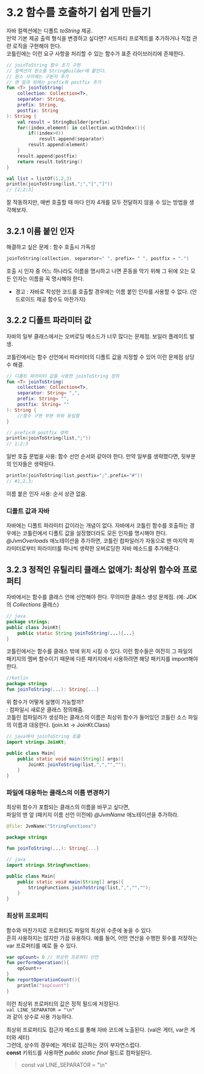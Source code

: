 # 3.2 함수를 호출하기 쉽게 만들기

자바 컬렉션에는 디폴트 _toString_ 제공.  
만약 기본 제공 출력 형식을 변경하고 싶다면? 서드파티 프로젝트를 추가하거나 직접 관련 로직을 구현해야 한다.  
코틀린에는 이런 요구 사항을 처리할 수 있는 함수가 표준 라이브러리에 존재한다.

```kotlin
// joinToString 함수 초기 구현
// 컬렉션의 원소를 StringBuilder에 붙인다. 
// 원소 사이에는 구분자 추가
// 맨 앞과 뒤에는 prefix와 postfix 추가
fun <T> joinToString(
    collection: Collection<T>,
    separator: String,
    prefix: String,
    postfix: String
): String {
    val result = StringBuilder(prefix)
    for((index,element) in collection.withIndex()){
        if((index>0)) 
            result.append(separator)
        result.append(element)
    }
    result.append(postfix)
    return result.toString()
}
```

```kotlin
val list = listOf(1,2,3)
println(joinToString(list,";","[","]"))
// [1;2;3]
```
잘 작동하지만, 매번 호출할 때 마다 인자 4개를 모두 전달하지 않을 수 있는 방법을 생각해보자.

## 3.2.1 이름 붙인 인자

해결하고 싶은 문제 : 함수 호출시 가독성  

```kotlin
joinToString(collection, separator=" ", prefix= " ", postfix = ".")
```
호출 시 인자 중 어느 하나라도 이름을 명시하고 나면 혼동을 막기 위해 그 뒤에 오는 모든 인자는 이름을 꼭 명시해야 한다.

* 경고 : 자바로 작성한 코드를 호출할 경우에는 이름 붙인 인자를 사용할 수 없다. (안드로이드 제공 함수도 마찬가지) 

## 3.2.2 디폴트 파라미터 값

자바의 일부 클래스에서는 오버로딩 메소드가 너무 많다는 문제점. 보일러 플레이트 발생.

코틀린에서는 함수 선언에서 파라미터의 디폴트 값을 지정할 수 있어 이런 문제점 상당수 해결. 

```kotlin
// 디폴트 파라미터 값을 사용한 joinToString 정의
fun <T> joinToString(
    collection: Collection<T>,
    separator: String= ",",
    prefix: String= "",
    postfix: String= ""
): String {
    //함수 구현 부분 위와 동일함
}
```

```kotlin
// prefix와 postfix 생략
println(joinToString(list,";"))
// 1;2;3
```

일반 호출 문법을 사용: 함수 선언 순서와 같아야 한다. 만약 일부를 생략했다면, 뒷부분의 인자들은 생략된다.

```kotlin
println(joinToString(list,postfix=";",prefix="#"))
// #1,2,3;
```
이름 붙은 인자 사용: 순서 상관 없음. 

### 디폴트 값과 자바
자바에는 디폴트 파라미터 값이라는 개념이 없다. 자바에서 코틀린 함수를 호출하는 경우에는 코틀린에서 디폴트 값을 설정했더라도 모든 인자를 명시해야 한다.  
*@JvmOverloads* 애노테이션을 추가하면, 코틀린 컴파일러가 자동으로 맨 마지막 파라미터로부터 파라미터를 하나씩 생략한 오버로딩한 자바 메소드를 추가해준다.  

## 3.2.3 정적인 유틸리티 클래스 없애기: 최상위 함수와 프로퍼티

자바에서는 함수를 클래스 안에 선언해야 한다. 무의미한 클래스 생성 문제점. (예: JDK의 *Collections* 클래스)

```java
// java
package strings;
public class JoinKt{
    public static String joinToString(...){...}
}
```

코틀린에서는 함수를 클래스 밖에 위치 시킬 수 있다. 이런 함수들은 여전히 그 파일의 패키지의 멤버 함수이기 때문에 다른 패키지에서 사용하려면 해당 패키지를 import해야 한다. 

```kotlin
//kotlin
package strings
fun joinToString(...): String{...}
```
위 함수가 어떻게 실행이 가능할까?  
    : 컴파일시 새로운 클래스 정의해줌.  
    코틀린 컴파일러가 생성하는 클래스의 이름은 최상위 함수가 들어있던 코틀린 소스 파일의 이름과 대응한다. (join.kt -> JoinKt.Class)

```java
// java에서 joinToString 호출
import strings.JoinKt;

public class Main{
    public static void main(String[] args){
        JoinKt.joinToString(list,",","","");
    }
}
```
### 파일에 대응하는 클래스의 이름 변경하기
최상위 함수가 포함되는 클래스의 이름을 바꾸고 싶다면,   
파일의 맨 앞 (패키지 이름 선언 이전에) *@JvmName* 애노테이션을 추가하라.  

```kotlin
@file: JvmName("StringFunctions")

package strings

fun joinToString(...): String{...}
```
```java
// java
import strings.StringFunctions;

public class Main{
    public static void main(String[] args){
        StringFunctions.joinToString(list,",","","");
    }
}
```

### 최상위 프로퍼티
함수와 마찬가지로 프로퍼티도 파일의 최상위 수준에 놓을 수 있다.  
흔히 사용하지는 않지만 가끔 유용하다. 
예를 들어, 어떤 연산을 수행한 횟수를 저장하는 var 프로퍼티를 예로 들 수 있다.
```kotlin
var opCount= 0 // 최상위 프로퍼티 선언
fun performOperation(){
    opCount++
}
fun reportOperationCount(){
    println("$opCount")
}
```
이런 최상위 프로퍼티의 값은 정적 필드에 저장된다.  
`val LINE_SEPARATOR = "\n" `  
과 같이 상수로 사용 가능하다.

최상위 프로퍼티도 접근자 메소드를 통해 자바 코드에 노출된다. (val은 게터, var은 게터와 세터)  
그런데, 상수의 경우에는 게터로 접근하는 것이 부자연스럽다.  
**const** 키워드를 사용하면 *public static final* 필드로 컴파일된다.  

> const val LINE_SEPARATOR = "\n"   


